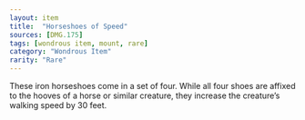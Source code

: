 ```yaml
---
layout: item
title:  "Horseshoes of Speed"
sources: [DMG.175]
tags: [wondrous item, mount, rare]
category: "Wondrous Item"
rarity: "Rare"
---
```


These iron horseshoes come in a set of four. While all four shoes are affixed to the hooves of a horse or similar creature, they increase the creature’s walking speed by 30 feet.